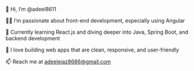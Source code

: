 👋 Hi, I’m @adeel8611

👨‍💻 I’m passionate about front-end development, especially using Angular

🌱 Currently learning React.js and diving deeper into Java, Spring Boot, and backend development

🚀 I love building web apps that are clean, responsive, and user-friendly

📫 Reach me at adeelejaz8686@gmail.com
